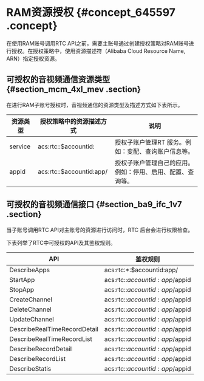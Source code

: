 # RAM资源授权 {#concept_645597 .concept}

在使用RAM账号调用RTC API之前，需要主账号通过创建授权策略对RAM账号进行授权。在授权策略中，使用资源描述符（Alibaba Cloud Resource Name, ARN）指定授权资源。

## 可授权的音视频通信资源类型 {#section_mcm_4xl_mev .section}

在进行RAM子账号授权时，音视频通信的资源类型及描述方式如下表所示。

|资源类型|授权策略中的资源描述方式|说明|
|----|------------|--|
|service|acs:rtc::$accountid:|授权子账户管理RT 服务。例如：变配、查询账户信息等。|
|appid|acs:rtc::$accountid:app/|授权子账户管理自己的应用。例如：停用、启用、配置、查询等。|

## 可授权的音视频通信接口 {#section_ba9_ifc_1v7 .section}

当子账号调用RTC API对主账号的资源进行访问时，RTC 后台会进行权限检查。

下表列举了RTC中可授权的API及其鉴权规则。

|API|鉴权规则|
|---|----|
|DescribeApps|acs:rtc:\*:$accountid:app/|
|StartApp|acs:rtc::$accountid:app/$appid|
|StopApp|acs:rtc::$accountid:app/$appid|
|CreateChannel|acs:rtc::$accountid:app/$appid|
|DeleteChannel|acs:rtc::$accountid:app/$appid|
|UpdateChannel|acs:rtc::$accountid:app/$appid|
|DescribeRealTimeRecordDetail|acs:rtc::$accountid:app/$appid|
|DescribeRealTimeRecordList|acs:rtc::$accountid:app/$appid|
|DescribeRecordDetail|acs:rtc::$accountid:app/$appid|
|DescribeRecordList|acs:rtc::$accountid:app/$appid|
|DescribeStatis|acs:rtc::$accountid:app/$appid|

